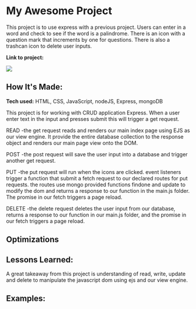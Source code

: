 # My Awesome Project
This project is to use express with a previous project. Users can enter in a word and check to see if the word is a palindrome. There is an icon with a question mark that increments by one for questions. There is also a trashcan icon to delete user inputs. 

**Link to project:**

<img src="images/livescreenshot.png">

## How It's Made:

**Tech used:** HTML, CSS, JavaScript, nodeJS, Express, mongoDB

This project is for working with CRUD application Express. When a user enter text in the input and presses submit this will trigger a get request. 

READ
-the get request reads and renders our main index page using EJS as our view engine. It provide the entire database collection to the response object and renders our main page view onto the DOM.

POST
-the post request will save the user input into a database and trigger another get request.

PUT
-the put request will run when the icons are clicked. event listeners trigger a function that submit a fetch request to our declared routes for put requests. the routes use mongo provided functions findone and update to modify the dom and returns a response to our function in the main.js folder. The promise in our fetch triggers a page reload.   

DELETE
-the delete request deletes the user input from  our database, returns a response to our function in our main.js folder, and the promise in our fetch triggers a page reload.  

## Optimizations



## Lessons Learned:

A great takeaway from this project is understanding of read, write, update and delete to manipulate the javascript dom using ejs and our view engine.

## Examples:




